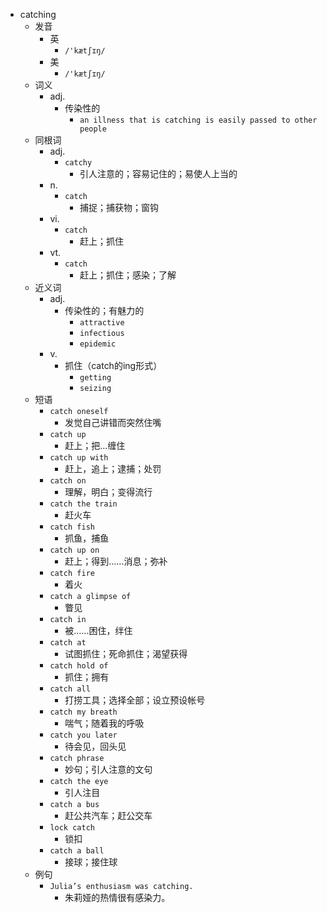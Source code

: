 - catching
  - 发音
    - 英
      - `/'kætʃɪŋ/`
    - 美
      - `/'kætʃɪŋ/`
  - 词义
    - adj.
      - 传染性的
        - `an illness that is catching is easily passed to other people`
  - 同根词
    - adj.
      - `catchy`
        - 引人注意的；容易记住的；易使人上当的
    - n.
      - `catch`
        - 捕捉；捕获物；窗钩
    - vi.
      - `catch`
        - 赶上；抓住
    - vt.
      - `catch`
        - 赶上；抓住；感染；了解
  - 近义词
    - adj.
      - 传染性的；有魅力的
        - `attractive`
        - `infectious`
        - `epidemic`
    - v.
      - 抓住（catch的ing形式）
        - `getting`
        - `seizing`
  - 短语
    - `catch oneself`
      - 发觉自己讲错而突然住嘴 
    - `catch up`
      - 赶上；把…缠住 
    - `catch up with`
      - 赶上，追上；逮捕；处罚 
    - `catch on`
      - 理解，明白；变得流行 
    - `catch the train`
      - 赶火车 
    - `catch fish`
      - 抓鱼，捕鱼 
    - `catch up on`
      - 赶上；得到……消息；弥补 
    - `catch fire`
      - 着火 
    - `catch a glimpse of`
      - 瞥见 
    - `catch in`
      - 被……困住，绊住 
    - `catch at`
      - 试图抓住；死命抓住；渴望获得 
    - `catch hold of`
      - 抓住；拥有 
    - `catch all`
      - 打捞工具；选择全部；设立预设帐号 
    - `catch my breath`
      - 喘气；随着我的呼吸 
    - `catch you later`
      - 待会见，回头见 
    - `catch phrase`
      - 妙句；引人注意的文句 
    - `catch the eye`
      - 引人注目 
    - `catch a bus`
      - 赶公共汽车；赶公交车 
    - `lock catch`
      - 锁扣 
    - `catch a ball`
      - 接球；接住球 
  - 例句
    - `Julia’s enthusiasm was catching.`
      - 朱莉娅的热情很有感染力。

